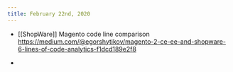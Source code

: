 ```yaml
---
title: February 22nd, 2020
---
```


- [[ShopWare]] Magento code line comparison https://medium.com/@egorshytikov/magento-2-ce-ee-and-shopware-6-lines-of-code-analytics-f1dcd189e2f8

- 

